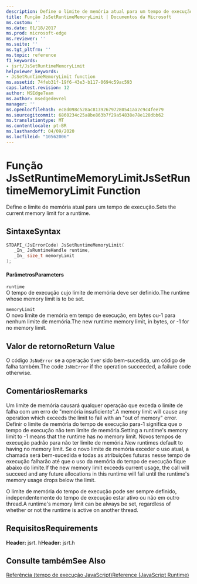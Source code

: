 ```yaml
---
description: Define o limite de memória atual para um tempo de execução.
title: Função JsSetRuntimeMemoryLimit | Documentos da Microsoft
ms.custom: ''
ms.date: 01/18/2017
ms.prod: microsoft-edge
ms.reviewer: ''
ms.suite: ''
ms.tgt_pltfrm: ''
ms.topic: reference
f1_keywords:
- jsrt/JsSetRuntimeMemoryLimit
helpviewer_keywords:
- JsSetRuntimeMemoryLimit function
ms.assetid: 74feb31f-19f6-43e3-b117-0694c59ac593
caps.latest.revision: 12
author: MSEdgeTeam
ms.author: msedgedevrel
manager: ''
ms.openlocfilehash: ec8d098c528ac813926797280541aa2c9c4fee79
ms.sourcegitcommit: 6860234c25a8be863b7f29a54838e78e120dbb62
ms.translationtype: MT
ms.contentlocale: pt-BR
ms.lasthandoff: 04/09/2020
ms.locfileid: "10562006"
---
```

# <span data-ttu-id="6096c-103">Função JsSetRuntimeMemoryLimit</span><span class="sxs-lookup"><span data-stu-id="6096c-103">JsSetRuntimeMemoryLimit Function</span></span>
<span data-ttu-id="6096c-104">Define o limite de memória atual para um tempo de execução.</span><span class="sxs-lookup"><span data-stu-id="6096c-104">Sets the current memory limit for a runtime.</span></span>  
  
## <span data-ttu-id="6096c-105">Sintaxe</span><span class="sxs-lookup"><span data-stu-id="6096c-105">Syntax</span></span>  
  
```cpp  
STDAPI_(JsErrorCode) JsSetRuntimeMemoryLimit(  
   _In_ JsRuntimeHandle runtime,  
   _In_ size_t memoryLimit  
);  
```  
  
#### <span data-ttu-id="6096c-106">Parâmetros</span><span class="sxs-lookup"><span data-stu-id="6096c-106">Parameters</span></span>  
 `runtime`  
 <span data-ttu-id="6096c-107">O tempo de execução cujo limite de memória deve ser definido.</span><span class="sxs-lookup"><span data-stu-id="6096c-107">The runtime whose memory limit is to be set.</span></span>  
  
 `memoryLimit`  
 <span data-ttu-id="6096c-108">O novo limite de memória em tempo de execução, em bytes ou-1 para nenhum limite de memória.</span><span class="sxs-lookup"><span data-stu-id="6096c-108">The new runtime memory limit, in bytes, or -1 for no memory limit.</span></span>  
  
## <span data-ttu-id="6096c-109">Valor de retorno</span><span class="sxs-lookup"><span data-stu-id="6096c-109">Return Value</span></span>  
 <span data-ttu-id="6096c-110">O código `JsNoError` se a operação tiver sido bem-sucedida, um código de falha também.</span><span class="sxs-lookup"><span data-stu-id="6096c-110">The code `JsNoError` if the operation succeeded, a failure code otherwise.</span></span>  
  
## <span data-ttu-id="6096c-111">Comentários</span><span class="sxs-lookup"><span data-stu-id="6096c-111">Remarks</span></span>  
 <span data-ttu-id="6096c-112">Um limite de memória causará qualquer operação que exceda o limite de falha com um erro de "memória insuficiente".</span><span class="sxs-lookup"><span data-stu-id="6096c-112">A memory limit will cause any operation which exceeds the limit to fail with an "out of memory" error.</span></span> <span data-ttu-id="6096c-113">Definir o limite de memória do tempo de execução para-1 significa que o tempo de execução não tem limite de memória.</span><span class="sxs-lookup"><span data-stu-id="6096c-113">Setting a runtime's memory limit to -1 means that the runtime has no memory limit.</span></span> <span data-ttu-id="6096c-114">Novos tempos de execução padrão para não ter limite de memória.</span><span class="sxs-lookup"><span data-stu-id="6096c-114">New runtimes default to having no memory limit.</span></span> <span data-ttu-id="6096c-115">Se o novo limite de memória exceder o uso atual, a chamada será bem-sucedida e todas as atribuições futuras nesse tempo de execução falharão até que o uso da memória do tempo de execução fique abaixo do limite.</span><span class="sxs-lookup"><span data-stu-id="6096c-115">If the new memory limit exceeds current usage, the call will succeed and any future allocations in this runtime will fail until the runtime's memory usage drops below the limit.</span></span>  
  
 <span data-ttu-id="6096c-116">O limite de memória do tempo de execução pode ser sempre definido, independentemente do tempo de execução estar ativo ou não em outro thread.</span><span class="sxs-lookup"><span data-stu-id="6096c-116">A runtime's memory limit can be always be set, regardless of whether or not the runtime is active on another thread.</span></span>  
  
## <span data-ttu-id="6096c-117">Requisitos</span><span class="sxs-lookup"><span data-stu-id="6096c-117">Requirements</span></span>  
 <span data-ttu-id="6096c-118">**Header:** jsrt. h</span><span class="sxs-lookup"><span data-stu-id="6096c-118">**Header:** jsrt.h</span></span>  
  
## <span data-ttu-id="6096c-119">Consulte também</span><span class="sxs-lookup"><span data-stu-id="6096c-119">See Also</span></span>  
 [<span data-ttu-id="6096c-120">Referência (tempo de execução JavaScript)</span><span class="sxs-lookup"><span data-stu-id="6096c-120">Reference (JavaScript Runtime)</span></span>](../chakra-hosting/reference-javascript-runtime.md)